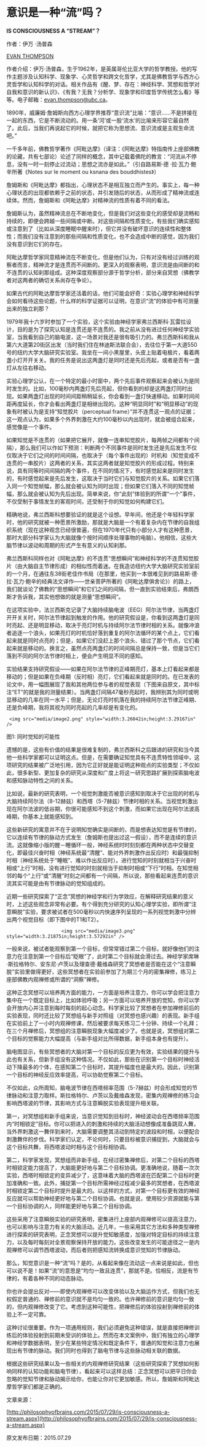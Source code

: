 # 意识是一种“流”吗？

**IS CONSCIOUSNESS A “STREAM”？**

作者：伊万 ·汤普森

[EVAN THOMPSON](http://philosophyofbrains.com/author/thompsone)

作者介绍：伊万·汤普森，生于1962年，是英属哥伦比亚大学的哲学教授。他的写作主题涉及认知科学、现象学、心灵哲学和跨文化哲学，尤其是佛教哲学与西方心灵哲学和认知科学的对话。相关作品有《醒、梦、存在：神经科学、冥想和哲学对自我和意识的新认识》、《有我？无我？分析学、现象学和印度哲学传统怎么看》等等。电子邮箱：[evan.thompson@ubc.ca](mailto:evan.thompson@ubc.ca)。

1890年，威廉姆·詹姆斯向西方心理学界推荐“意识流”比喻：“意识……不是拼接在一起的东西，它是不断流动的。用一条‘河’或一股‘流水’的比喻来形容它最自然了。此后，当我们再说起它的时候，就把它称为思想流、意识流或是主观生命流吧。”

一千多年前，佛教哲学著作《阿毗达摩》（译注：《阿毗达摩》特指南传上座部佛教的论藏，共有七部论）论述了同样的概念，其中记载着佛陀的教言：“河流从不停息，没有一时一刻停止过流动；思想之流亦是如此。”（引自路易斯·德 ·拉·瓦力·鲍辛所著《Notes sur le moment ou ksnana des bouddhistes》）

詹姆斯和《阿毗达摩》都指出，心理状态不是相互独立而产生的。事实上，每一种心理状态的出现都依赖于之前的状态，并引发随后的状态，从而形成了精神流或连续体。然而，詹姆斯和《阿毗达摩》对精神流的性质有着不同的看法。

詹姆斯认为，虽然精神流总在不断地变化，但是我们对这些变化的感受却是流畅和持续的，即便会跨越一些间隔或中断。对这些间隔和性质变化，有些我们确实感知或注意到了（比如从深度睡眠中醒来时），但它并没有破坏意识的连续性和整体性；而我们没有注意到的那些间隔和性质变化，也不会造成中断的感觉，因为我们没有意识到它们的存在。

阿毗达摩哲学家同意精神流在不断变化，但是他们认为，只有对没有经过训练的观察者而言，精神流才是连贯而不间断的。更深入的观察表明，意识流是由间断的和不连贯的认知刹那组成。这种深度观察部分源于哲学分析，部分来自冥想（佛教学者对这两者的确切关系尚存在争论）。

如果古代的阿毗达摩哲学家还活着的话，他们可能会好奇：实验心理学和神经科学会如何看待这些论题，什么样的科学证据可以证明，在意识“流”的体验中有可测量出来的独立刹那？

1979年我十六岁时参加了一个实验，这个实验由神经学家弗兰西斯科·瓦雷拉设计，目的是为了探究认知是连贯还是不连贯的。我之前从没有进过任何神经学实验室，当我看到自己的脑电波，这一场景对我还是很有吸引力的。弗兰西斯科和我从第六大道第20街区出发（当时我们住在林迪斯法联合会），去往位于第一大道550号的纽约大学大脑研究实验室。我坐在一间小黑屋里，头皮上贴着电极片，看着两盏小灯开开关关。我的任务是说出这两盏灯是同时还是先后亮起，或者是否有一盏灯从左往右移动。

实验心理学公认，在一个特定的最小时窗中，两个先后事件观察起来会被认为是同时发生的。比如，100毫秒内两盏灯先后亮起，但你看到的却是这两盏灯同时出现。如果两盏灯出现的时间间距稍稍延长，你会看到一盏灯快速移动。如果时间间距再度延长，你才会看出两盏灯是相继出现的。这种“明显同时”和“明显移动”的现象有时被认为是支持“知觉胶片（perceptual frame）”并不连贯这一观点的证据；这一观点认为，如果多个外界刺激在大约100毫秒以内出现时，就会被组合起来，感觉像是一个事件。

如果知觉是不连贯的（如果把它展开，就像一连串知觉胶片，每两帧之间都有个间隔），那么我们可以作如下预测：判断两个不同事件是同时发生还是先后发生不仅仅取决于它们之间的时间间隔，也取决于（每个事件出现的）时机和（知觉变成不连贯的一串胶片）这两者的关系，其实这两者就是知觉胶片的形成过程。特别来说，具有同等时间间隔的两个事件，在不同的情况下，有时感觉起来是同时发生的，有时感觉起来是先后发生，这取决于当时它们与知觉胶片的关系。如果它们落入同一个知觉帧幅，那么就会被认知为同时出现；但如果它们落入不同的知觉帧幅，那么就会被认知为先后出现。简单来说，你“此刻”体验到的所谓“一个”事件，不仅受制于事情发生的客观时间，还受制于你的知觉如何构建它们。

精确地说，弗兰西斯科想要验证的就是这个设想。早年间，他还是个年轻科学家时，他的研究就被一种愿景所激励，那就是大脑是一个有着复杂内在节律的自我组织系统（现在这种观念已经很普遍，但在1970年代只有小部分人才有这种愿景，那时大部分科学家认为大脑就像个按时间顺序处理事物的电脑）。他相信，这些大脑节律以波动和周期的形式产生有意义的认知刹那。

弗兰西斯科同样也对《阿毗达摩》的不连贯“思想瞬间”和神经科学的不连贯知觉胶片（由大脑自主节律形成）的相似性而着迷。在我造访纽约大学大脑研究实验室前的一个月，在通往东38街老佳作书局（在那里，他买到一本很难见到的路易斯·德·拉·瓦力·鲍辛的经典法文译作——世亲菩萨所著的《阿毗达摩俱舍论》）的路上，我们就谈论了佛教的“思想瞬间”和它们之间的间隔，但一直到实验结束后，弗朗西斯才告诉我，其实他想做的就是测量“思想瞬间”。

在这项实验中，法兰西斯克记录了大脑持续脑电波（EEG）阿尔法节律，当两盏灯开开关关时，阿尔法节律起到触发的作用。他的研究假设是，你看到这两盏灯是同时亮起、还是明显移动，取决于亮灯时机与持续阿尔法节律时相的关系。就像冲浪者追逐一个浪头，如果亮灯的时机恰好落到重复的阿尔法循环的某个点上，它们看起来就是同时点亮的；但是，如果它们没赶上那个浪头、错过了那个节点，它们看起来就是移动的。换言之，虽然点亮两盏灯的时间间隔总是保持一致，但是当它们落到不同的阿尔法节律时相上，便会产生明显不同的感知。

实验结果支持研究假设——如果在阿尔法节律的正峰期亮灯，基本上灯看起来都是移动的；但是如果在负峰期（反时相）亮灯，它们看起来就是同时的。在已发表的论文中，用一幅图展现了我和其他两位参与者的视觉表现（下图来自原文，其中标注“ET”的就是我的测量结果）。当两盏灯间隔47毫秒亮起时，我辨别其为同时或明显移动的几率在同一水平；但是，无论灯亮时机落在我的持续阿尔法节律正峰期、还是负峰期，我将其视为同时亮起的几率却是有变化的。

```text
 <img src="media/image2.png" style="width:3.26042in;height:3.29167in" />
```

图1: 同时觉知的可能性

遗憾的是，这些有价值的结果是很难复制的，弗兰西斯科之后跟进的研究和当今其他一些科学家都可以证明这点。但是，在需要确证知觉具有不连贯特性领域中，这项研究的结果被广泛地引用，因为它正好就是能证明这种观点的实验类型；不仅如此，很多新型、更加复杂的研究从深度和广度上将这一研究思路扩展到探索脑电波和感知脉动特性之间的关系。

比如说，最新的研究表明，一个视觉刺激能否被意识感知到取决于它出现的时机与大脑持续阿尔法（8-12赫兹）和西塔（5-7赫兹）节律时相的关系。当视觉刺激出现在阿尔法波的低谷期，你很可能感知不到这个刺激，而如果它出现在阿尔法波高峰期，你基本上就能感知到。

这些新研究的寓意并不在于说明知觉确实是间断的，而是想表达知觉是有节律的，它以连续有节律的脉动方式发生（詹姆斯也提出过这一假设），而不是连续的意识流。这就像缩小版的醒－睡循环一般，神经系统时时刻刻都在两种状态中交替变化，即最佳兴奋时相（神经系统最“清醒”、能对外界刺激作出反应时）和最强抑制时相（神经系统处于“睡眠”、难以作出反应时）。进行觉知的时刻就相当于兴奋时相或“上行”时相，没有进行觉知的时刻就相当于抑制时相或“下行”时相。在知觉相邻的每个“上行”或“清醒”时刻之间都有一个间隔，所以说，那些看起来连贯的意识流其实可能是由有节律脉动的觉知组成的。

近期一些研究探索了“正念”冥想的神经学和行为学效应，在解释研究结果的意义时，上述这些观念非常有必要。有个得到充分研究的认知心理学实验，即所谓“注意瞬脱”实验，要求被试者在500毫秒以内快速序列呈现的一系列视觉刺激中分辨出两个视觉目标（即下图中的T1和T2）。

```text
                    <img src="media/image3.png" style="width:3.21875in;height:3.57292in" />
```

一般来说，被试者能观察到第一个目标，但常常错过第二个目标，就好像他们的注意力在注意到第一个目标后“眨眼”了，此时第二个目标就会滑过去。神经学家席琳·斯拉格特尔、安东尼·卢茨以及理查德·戴维森研究了冥想者是否能在这个“注意瞬脱”实验里做得更好，这些冥想者在实验前参加了为期三个月的密集禅修，练习上座部佛教内观禅修或所谓的“洞察”禅修。

这种正念冥想可以培养两方面的能力，一方面是培养注意力，你可以学会把注意力集中在一个既定目标上，比如体验呼吸；另一方面可以培养开放的觉知，你可以学会开放内心并注意到每时每刻的起心动念。科学家比较了冥想者在参加禅修前后的实验表现，同时还比较了冥想组与新手对照组（对冥想也感兴趣）的表现。新手组在实验前上了一小时内观禅修课，然后被要求每天练习二十分钟、持续一个礼拜；在三个月禅修后，冥想组的注意瞬脱现象大幅度减少了。也就是说，冥想组对第二个目标的觉察能力大幅提高（与新手组对比所得数据，新手组本身也有提升）。

脑电图显示，有些冥想者的大脑对第一个目标的反应更为有效，实验结果的提升与此也有关系，但新手组没有这种情况。不仅如此，那些在识别第一个目标时神经活动下降最多的个体，在感知第二个目标时，其提升幅度也是最大的。因此，识别第一个目标的神经反应效率提高，可以协助觉察第二个目标。

不仅如此，众所周知，脑电波节律在西塔频率范围（5-7赫兹）时会形成知觉的节律脉动和注意力取样。斯拉格特尔、卢茨以及戴维森发现，密集内观禅修的练习会影响西塔波的节律，其影响方式与注意瞬脱实验表现提升相关联。

第一，对冥想组和新手组来说，当意识觉知到目标时，神经波动会在西塔频率范围内“时相锁定”目标。你可以把进入的刺激和持续的大脑活动想像成准备跳双人舞，当外界刺激这一舞伴到来时，大脑需要调整其活动到特定的波段和时相，以便配合刺激舞伴的步伐。科学家们认定，不论何时，只要目标被意识捕捉到，大脑就会与这个目标共舞，将西塔波动时相与这个目标相协调。

第二，科学家发现，冥想组而非新手组，在经过密集禅修后，对第二个目标的西塔时相锁定能力提高了，大脑能更好地与第二个目标协调。更准确地说，随着一次次实验，西塔时相锁定的变异减少了，这意味着大脑的西塔波在匹配第二个目标时更加准确和一致。此外，捕捉第一个目标所需神经过程减少最多的冥想者，在西塔波时相锁定第二个目标时提升是最大的。以这样的方式，对第一个目标更有效的神经反应就可以帮助神经更好地与第二个目标协调。也就是说，使用较少资源就能与第一个目标协调的人，同样能更好地与第二个目标协调。

这些采用了注意瞬脱实验的研究表明，密集进行上座部内观禅修可以提高注意力，也可以影响与注意力有关的大脑活动。近几年，一些采用其它方法和多种类型禅修进行探索的研究表明，正念冥想可以提升觉知敏感度，加强对特定目标的持续注意力，以及每时每刻对全景观察保持开放的能力。这些改变发生的可能途径之一是内观禅修可以调节西塔波动，而后者则把感知流转换成意识觉知的节律脉动。

那么，知觉意识是一种“流”吗？是的，从看起来像在流动这一点来说是如此，但也可以说不是！如果“流”的意思是“均匀一致且连贯”，那就不是。恰相反，流是有节律的，有着各种不同的动态脉动。

你也许会提出反对——即使内观禅修可以改变体验以及大脑运作方式，但我们也无权假定普通的、禅修前的意识就不是均匀一致的。也许禅修前的意识是均匀一致的，但内观禅修改变了它。考虑到这种可能性，把禅修后的体验投射到禅修前的体验上不一定可靠。

这种讨论很重要。作为一项通用规则，我们必须避免这种错误，就是直接把禅修训练后的体验投射到前期未受训的体验上。然而在本文案例中，我们有独立的心理学和神经学数据表明，至少在某些特定情况和既定条件下，普通的知觉和注意力也展现出有节律的脉动。我们同时也得到了脑电节律与这些脉动相关联的数据。

根据这些研究结果以及一些相关的内观禅修研究结果（这些研究探索了冥想如何影响同样的认知功能和脑电节律），看起来可以这样总结：正念冥想可以把平日你会忽略的觉知节律和脉动揭示给你，也能让你对它更加敏感。所以，詹姆斯和阿毗达摩哲学家们都是正确的。

文章来源：

[http://philosophyofbrains.com/2015/07/29/is-consciousness-a-stream.aspx](http://philosophyofbrains.com/2015/07/29/is-consciousness-a-stream.aspx)

原文发布日期：2015.07.29

